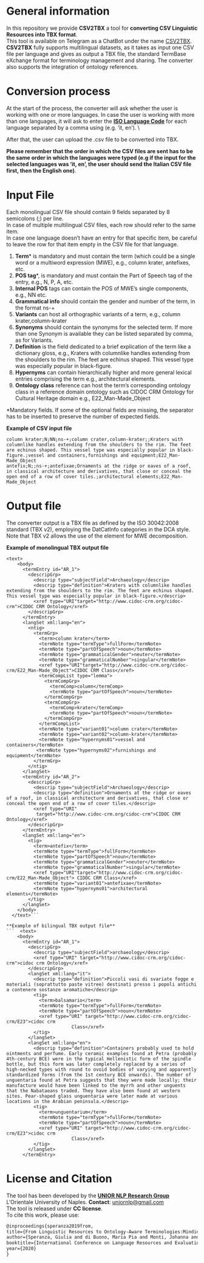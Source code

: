 # General information

In this repository we provide **CSV2TBX** a tool for **converting CSV Linguistic Resources into TBX format**.\
This tool is available on Telegram as a ChatBot under the name [CSV2TBX](https://t.me/CSV2TBX_bot). \
**CSV2TBX** fully supports multilingual datasets, as it takes as input one CSV file per language and gives as output a TBX file, the standard TermBase eXchange format for terminology management and sharing. The converter also supports the integration of ontology references.

# Conversion process
At the start of the process, the converter will ask whether the user is working with one or more languages. In case the user is working with more than one languages, it will ask to enter the [**ISO Language Code**](http://www.lingoes.net/en/translator/langcode.htm) for each language separated by a comma using (e.g. ‘it, en’). \

After that, the user can upload the .csv file to be converted into TBX.

**Please remember that the order in which the CSV files are sent has to be the same order in which the languages were typed (e.g if the input for the selected languages was ‘it, en’, the user should send the Italian CSV file first, then the English one)**.

# Input File
Each monolingual CSV file should contain 9 fields separated by 8 semicolons (;) per line.\
In case of multiple multilingual CSV files, each row should refer to the same item.\
In case one language doesn’t have an entry for that specific item, be careful to leave the row for that item empty in the CSV file for that language.

1. **Term*** is mandatory and must contain the term (which could be a single word or a multiword expression (MWE), e.g., column krater, antefixes, etc.
1. **POS tag***, is mandatory and must contain the Part of Speech tag of the entry, e.g., N, P, A, etc.
1. **Internal POS** tags can contain the POS of MWE’s single components, e.g., NN etc.
1. **Grammatical info** should contain the gender and number of the term, in the format ns-+
1. **Variants** can host all orthographic variants of a term, e.g., column krater,column-krater
1. **Synonyms** should contain the synonyms for the selected term. If more than one Synonym is available they can be listed separated by comma, as for Variants.
1. **Definition** is the field dedicated to a brief explication of the term like a dictionary gloss, e.g., Kraters with columnlike handles extending from the shoulders to the rim. The feet are echinus shaped. This vessel type was especially popular in black-figure.
1. **Hypernyms** can contain hierarchically higher and more general lexical entries comprising the term e.g., architectural elements.
1. **Ontology class** reference can host the term’s corresponding ontology class in a reference domain ontology such as CIDOC CRM Ontology for Cultural Heritage domain e.g., E22_Man-Made_Object

*Mandatory fields. If some of the optional fields are missing, the separator has to be inserted to preserve the number of expected fields.

**Example of CSV input file**
```csv
column krater;N;NN;ns-+;column crater,column-krater;;Kraters with columnlike handles extending from the shoulders to the rim. The feet are echinus shaped. This vessel type was especially popular in black-figure.;vessel and containers,furnishings and equipment;E22_Man-Made_Object
antefix;N;;ns-+;antefixae;Ornaments at the ridge or eaves of a roof, in classical architecture and derivatives, that close or conceal the open end of a row of cover tiles.;architectural elements;E22_Man-Made_Object
```

# Output file
The converter output is a TBX file as defined by the ISO 30042:2008 standard (TBX v2), employing the DatCatInfo categories in the DCA style. Note that TBX v2 allows the use of the <ntig> element for MWE decomposition.

**Example of monolingual TBX output file**
```
<text>
    <body>
      <termEntry id="AR_1">
        <descripGrp>
          <descrip type="subjectField">Archaeology</descrip>
          <descrip type="definition">Kraters with columnlike handles extending from the shoulders to the rim. The feet are echinus shaped. This vessel type was especially popular in black-figure.</descrip>
          <xref type="URI"target="http://www.cidoc-crm.org/cidoc-crm">CIDOC CRM Ontology</xref>
        </descripGrp>
      </termEntry>
      <langSet xml:lang="en">
        <ntig>
          <termGrp>
            <term>column krater</term>
            <termNote type="termType">fullForm</termNote>
            <termNote type="partOfSpeech">noun</termNote>
            <termNote type="grammaticalGender">neuter</termNote>
            <termNote type="grammaticalNumber">singular</termNote>
            <xref type="URI"target="http://www.cidoc-crm.org/cidoc-crm/E22_Man-Made_Object">CIDOC CRM Class</xref>
            <termCompList type="lemma">
              <termCompGrp>
                <termComp>column</termComp>
                <termNote type="partOfSpeech">noun</termNote>
              </termCompGrp>
              <termCompGrp>
                <termComp>krater</termComp>
                <termNote type="partOfSpeech">noun</termNote>
              </termCompGrp>
            </termCompList>
            <termNote type="variant01">column crater</termNote>
            <termNote type="variant02">column-krater</termNote>
            <termNote type="hypernyms01">vessel and containers</termNote>            
           <termNote type="hypernyms02">furnishings and equipment</termNote>
          </termGrp>
        </ntig>
      </langSet>
      <termEntry id="AR_2">
        <descripGrp>
          <descrip type="subjectField">Archaeology</descrip>
          <descrip type="definition">Ornaments at the ridge or eaves of a roof, in classical architecture and derivatives, that close or conceal the open end of a row of cover tiles.</descrip>
          <xref type="URI" 
           target="http://www.cidoc-crm.org/cidoc-crm">CIDOC CRM Ontology</xref>
        </descripGrp>
      </termEntry>
      <langSet xml:lang="en">
        <tig>
          <term>antefix</term>
          <termNote type="termType">fullForm</termNote>
          <termNote type="partOfSpeech">noun</termNote>
          <termNote type="grammaticalGender">neuter</termNote>
          <termNote type="grammaticalNumber">singular</termNote>
          <xref type="URI"target="http://www.cidoc-crm.org/cidoc-crm/E22_Man-Made_Object"> CIDOC CRM Class</xref>
          <termNote type="variant01">antefixae</termNote>
          <termNote type="hypernyms01">architectural elements</termNote>
        </tig>
      </langSet>
    </body>
  </text>```

**Example of bilingual TBX output file**
```  <text>
    <body>
      <termEntry id="AR_1">
        <descripGrp>
          <descrip type="subjectField">archaeology</descrip>
          <xref type="URI" target="http://www.cidoc-crm.org/cidoc-crm">cidoc crm Ontology</xref>
        </descripGrp>
        <langSet xml:lang="it">
          <descrip type="definition">Piccoli vasi di svariate fogge e materiali (soprattutto paste vitree) destinati presso i popoli antichi a contenere sostanze aromatiche</descrip>
          <tig>
            <term>balsamario</term>
            <termNote type="termType">fullForm</termNote>
            <termNote type="partOfSpeech">noun</termNote>
            <xref type="URI" target="http://www.cidoc-crm.org/cidoc-crm/E23">cidoc crm 
                        Class</xref>
          </tig>
        </langSet>
        <langSet xml:lang="en">
          <descrip type="definition">Containers probably used to hold ointments and perfume. Early ceramic examples found at Petra (probably 4th-century BCE) were in the typical Hellenistic form of the spindle bottle, but this form was later completely replaced by a series of high-necked types with round to ovoid bodies of varying and apparently standardized forms (from the 1st century BCE onwards). The number of unguentaria found at Petra suggests that they were made locally; their manufacture would have been linked to the myrrh and other unguents that the Nabataeans traded. They have also been found at western sites. Pear-shaped glass unguentaria were later made at various locations in the Arabian peninsula.</descrip>
          <tig>
            <term>unguentarium</term>
            <termNote type="termType">fullForm</termNote>
            <termNote type="partOfSpeech">noun</termNote>
            <xref type="URI" target="http://www.cidoc-crm.org/cidoc-crm/E23">cidoc crm 
                        Class</xref>
          </tig>
        </langSet>
      </termEntry>
```


# License and Citation
The tool has been developed by the [**UNIOR NLP Research Group**](https://sites.google.com/view/unior-nlp-research-group) L'Orientale University of Naples.
 **Contact**: uniornlp@gmail.com\
The tool is released under **CC license**.\
To cite this work, please use:
```latex
@inproceedings{speranza2019from,
title={From Linguistic Resources to Ontology-Aware Terminologies:Minding the Representation Gap},
author={Speranza, Giulia and di Buono, Maria Pia and Monti, Johanna and Sangati, Federico},
booktitle={International Conference on Language Resources and Evaluation. LREC2020},
year={2020}
}
```
